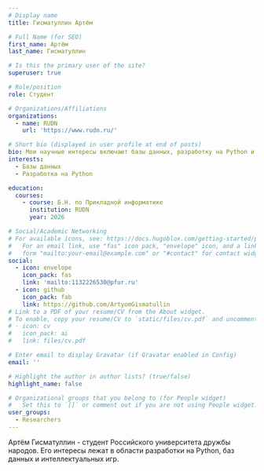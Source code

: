 ```yaml
---
# Display name
title: Гисматуллин Артём

# Full Name (for SEO)
first_name: Артём
last_name: Гисматуллин

# Is this the primary user of the site?
superuser: true

# Role/position
role: Студент

# Organizations/Affiliations
organizations:
  - name: RUDN
    url: 'https://www.rudn.ru/'

# Short bio (displayed in user profile at end of posts)
bio: Мои научные интересы включают базы данных, разработку на Python и интеллектуальные игры
interests:
  - Базы данных
  - Разработка на Python

education:
  courses:
    - course: Б.Н. по Прикладной информатике
      institution: RUDN
      year: 2026

# Social/Academic Networking
# For available icons, see: https://docs.hugoblox.com/getting-started/page-builder/#icons
#   For an email link, use "fas" icon pack, "envelope" icon, and a link in the
#   form "mailto:your-email@example.com" or "#contact" for contact widget.
social:
  - icon: envelope
    icon_pack: fas
    link: 'mailto:1132226530@pfur.ru'
  - icon: github
    icon_pack: fab
    link: https://github.com/ArtyomGismatullin
# Link to a PDF of your resume/CV from the About widget.
# To enable, copy your resume/CV to `static/files/cv.pdf` and uncomment the lines below.
# - icon: cv
#   icon_pack: ai
#   link: files/cv.pdf

# Enter email to display Gravatar (if Gravatar enabled in Config)
email: ''

# Highlight the author in author lists? (true/false)
highlight_name: false

# Organizational groups that you belong to (for People widget)
#   Set this to `[]` or comment out if you are not using People widget.
user_groups:
  - Researchers
---
```


Артём Гисматуллин - студент Российского университета дружбы народов. Его интересы лежат в области разработки на Python, баз данных и интеллектуальных игр.
